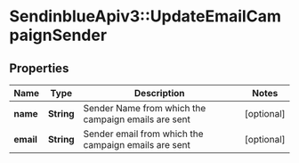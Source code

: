 # SendinblueApiv3::UpdateEmailCampaignSender

## Properties
Name | Type | Description | Notes
------------ | ------------- | ------------- | -------------
**name** | **String** | Sender Name from which the campaign emails are sent | [optional] 
**email** | **String** | Sender email from which the campaign emails are sent | [optional] 


